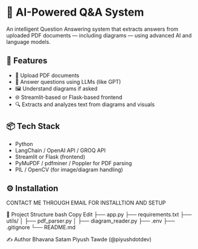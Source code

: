 # 🤖 AI-Powered Q&A System

An intelligent Question Answering system that extracts answers from uploaded PDF documents — including diagrams — using advanced AI and language models.

## 🚀 Features

- 📄 Upload PDF documents
- 🧠 Answer questions using LLMs (like GPT)
- 🖼️ Understand diagrams if asked
- 🌐 Streamlit-based or Flask-based frontend
- 🔍 Extracts and analyzes text from diagrams and visuals

## 📦 Tech Stack

- Python
- LangChain / OpenAI API / GROQ API
- Streamlit or Flask (frontend)
- PyMuPDF / pdfminer / Poppler for PDF parsing
- PIL / OpenCV (for image/diagram handling)

## ⚙️ Installation

CONTACT ME THROUGH EMAIL FOR INSTALLTION AND SETUP


📁 Project Structure
bash
Copy
Edit
├── app.py
├── requirements.txt
├── utils/
│   ├── pdf_parser.py
│   ├── diagram_reader.py
├── .env
├── .gitignore
└── README.md



✍️ Author
Bhavana Satam
Piyush Tawde (@piyushdotdev)

